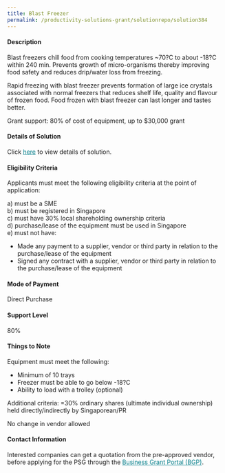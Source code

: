 ```yaml
---
title: Blast Freezer
permalink: /productivity-solutions-grant/solutionrepo/solution384
---
```


#### Description

Blast freezers chill food from cooking temperatures ~70?C to about -18?C within 240 min. Prevents growth of micro-organisms thereby improving food safety and reduces drip/water loss from freezing. 

Rapid freezing with blast freezer prevents formation of large ice crystals associated with normal freezers that reduces shelf life, quality and flavour of frozen food. Food frozen with blast freezer can last longer and tastes better. 

Grant support: 80% of cost of equipment, up to $30,000 grant


#### Details of Solution

Click <a href='' style='color:#037e8a'>here</a> to view details of solution.

#### Eligibility Criteria

Applicants must meet the following eligibility criteria at the point of application:

a) must be a SME <br>
b) must be registered in Singapore <br>
c) must have 30% local shareholding ownership criteria <br>
d) purchase/lease of the equipment must be used in Singapore <br>
e) must not have:
- Made any payment to a supplier, vendor or third party in relation to the purchase/lease of the equipment
- Signed any contract with a supplier, vendor or third party in relation to the purchase/lease of the equipment

#### Mode of Payment
Direct Purchase

#### Support Level
80%

#### Things to Note
Equipment must meet the following:
- Minimum of 10 trays 
- Freezer must be able to go below -18?C
- Ability to load with a trolley (optional)

Additional criteria: =30% ordinary shares (ultimate individual ownership) held directly/indirectly by Singaporean/PR

No change in vendor allowed

#### Contact Information


Interested companies can get a quotation from the pre-approved vendor, before applying for the PSG through the <a target='_blank' style='color:#037e8a' href='https://www.businessgrants.gov.sg/'>Business Grant Portal (BGP)</a>.
